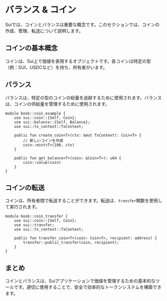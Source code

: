 # バランス & コイン

Suiでは、コインとバランスは重要な概念です。このセクションでは、コインの作成、管理、転送について説明します。

## コインの基本概念

コインは、Sui上で価値を表現するオブジェクトです。各コインは特定の型（例：SUI、USDCなど）を持ち、所有者がいます。

## バランス

バランスは、特定の型のコインの総量を追跡するために使用されます。バランスは、コインの供給量を管理するために使用されます。

```move
module book::coin_example {
    use sui::coin::{Self, Coin};
    use sui::balance::{Self, Balance};
    use sui::tx_context::TxContext;
    
    public fun create_coin<T>(ctx: &mut TxContext): Coin<T> {
        // 新しいコインを作成
        coin::mint<T>(100, ctx)
    }
    
    public fun get_balance<T>(coin: &Coin<T>): u64 {
        coin::value(coin)
    }
}
```

## コインの転送

コインは、所有者間で転送することができます。転送は、`transfer`関数を使用して実行されます。

```move
module book::coin_transfer {
    use sui::coin::{Self, Coin};
    use sui::transfer;
    use sui::tx_context::TxContext;
    
    public fun transfer_coin<T>(coin: Coin<T>, recipient: address) {
        transfer::public_transfer(coin, recipient);
    }
}
```

## まとめ

コインとバランスは、Suiアプリケーションで価値を管理するための基本的なツールです。適切に使用することで、安全で効率的なトークンシステムを構築できます。
